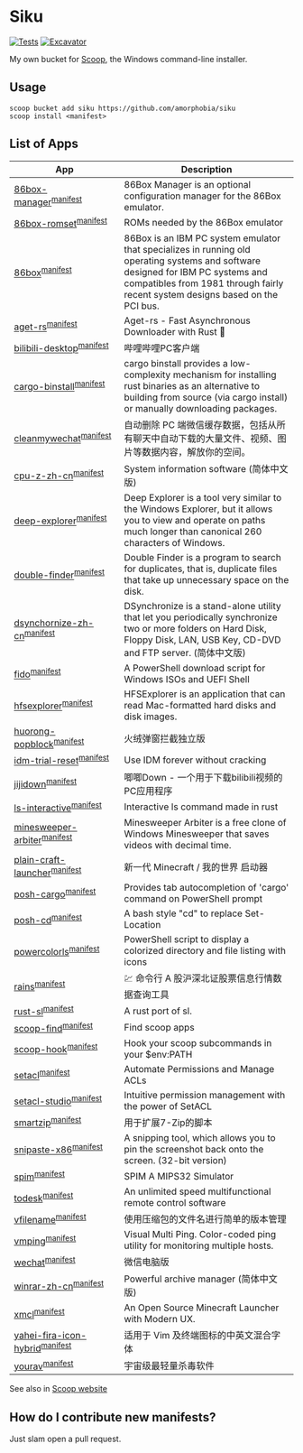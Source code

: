 # Siku

<!-- Uncomment the following line after replacing placeholders -->
[![Tests](https://github.com/amorphobia/siku/actions/workflows/ci.yml/badge.svg)](https://github.com/amorphobia/siku/actions/workflows/ci.yml) [![Excavator](https://github.com/amorphobia/siku/actions/workflows/excavator.yml/badge.svg)](https://github.com/amorphobia/siku/actions/workflows/excavator.yml)

My own bucket for [Scoop](https://scoop.sh), the Windows command-line installer.

## Usage

```
scoop bucket add siku https://github.com/amorphobia/siku
scoop install <manifest>
```

## List of Apps

|App|Description|
|----|----|
|[86box-manager](https://github.com/86Box/86BoxManager)<sup>[manifest](https://github.com/amorphobia/siku/blob/master/bucket/86box-manager.json)</sup>|86Box Manager is an optional configuration manager for the 86Box emulator.|
|[86box-romset](https://86box.net/)<sup>[manifest](https://github.com/amorphobia/siku/blob/master/bucket/86box-romset.json)</sup>|ROMs needed by the 86Box emulator|
|[86box](https://86box.net/)<sup>[manifest](https://github.com/amorphobia/siku/blob/master/bucket/86box.json)</sup>|86Box is an IBM PC system emulator that specializes in running old operating systems and software designed for IBM PC systems and compatibles from 1981 through fairly recent system designs based on the PCI bus.|
|[aget-rs](https://github.com/PeterDing/aget-rs)<sup>[manifest](https://github.com/amorphobia/siku/blob/master/bucket/aget-rs.json)</sup>|Aget-rs - Fast Asynchronous Downloader with Rust 🦀|
|[bilibili-desktop](https://app.bilibili.com)<sup>[manifest](https://github.com/amorphobia/siku/blob/master/bucket/bilibili-desktop.json)</sup>|哔哩哔哩PC客户端|
|[cargo-binstall](https://github.com/ryankurte/cargo-binstall)<sup>[manifest](https://github.com/amorphobia/siku/blob/master/bucket/cargo-binstall.json)</sup>|cargo binstall provides a low-complexity mechanism for installing rust binaries as an alternative to building from source (via cargo install) or manually downloading packages.|
|[cleanmywechat](https://github.com/blackboxo/CleanMyWechat)<sup>[manifest](https://github.com/amorphobia/siku/blob/master/bucket/cleanmywechat.json)</sup>|自动删除 PC 端微信缓存数据，包括从所有聊天中自动下载的大量文件、视频、图片等数据内容，解放你的空间。|
|[cpu-z-zh-cn](https://www.cpuid.com/softwares/cpu-z.html)<sup>[manifest](https://github.com/amorphobia/siku/blob/master/bucket/cpu-z-zh-cn.json)</sup>|System information software (简体中文版)|
|[deep-explorer](http://dimio.altervista.org/eng/#DExplorer)<sup>[manifest](https://github.com/amorphobia/siku/blob/master/bucket/deep-explorer.json)</sup>|Deep Explorer is a tool very similar to the Windows Explorer, but it allows you to view and operate on paths much longer than canonical 260 characters of Windows.|
|[double-finder](http://dimio.altervista.org/eng/#DoubleFinder)<sup>[manifest](https://github.com/amorphobia/siku/blob/master/bucket/double-finder.json)</sup>|Double Finder is a program to search for duplicates, that is, duplicate files that take up unnecessary space on the disk.|
|[dsynchornize-zh-cn](http://dimio.altervista.org/eng/#DSynchronize)<sup>[manifest](https://github.com/amorphobia/siku/blob/master/bucket/dsynchronize-zh-cn.json)</sup>|DSynchronize is a stand-alone utility that let you periodically synchronize two or more folders on Hard Disk, Floppy Disk, LAN, USB Key, CD-DVD and FTP server. (简体中文版)|
|[fido](https://github.com/pbatard/Fido)<sup>[manifest](https://github.com/amorphobia/siku/blob/master/bucket/fido.json)</sup>|A PowerShell download script for Windows ISOs and UEFI Shell|
|[hfsexplorer](https://www.catacombae.org/hfsexplorer/)<sup>[manifest](https://github.com/amorphobia/siku/blob/master/bucket/hfsexplorer.json)</sup>|HFSExplorer is an application that can read Mac-formatted hard disks and disk images.|
|[huorong-popblock](https://www.huorong.cn/person5.html)<sup>[manifest](https://github.com/amorphobia/siku/blob/master/bucket/huorong-popblock.json)</sup>|火绒弹窗拦截独立版|
|[idm-trial-reset](https://github.com/J2TEAM/idm-trial-reset)<sup>[manifest](https://github.com/amorphobia/siku/blob/master/bucket/idm-trial-reset.json)</sup>|Use IDM forever without cracking|
|[jijidown](http://client.jijidown.com/)<sup>[manifest](https://github.com/amorphobia/siku/blob/master/bucket/jijidown.json)</sup>|唧唧Down - 一个用于下载bilibili视频的PC应用程序|
|[ls-interactive](https://github.com/Araxeus/ls-interactive)<sup>[manifest](https://github.com/amorphobia/siku/blob/master/bucket/ls-interactive.json)</sup>|Interactive ls command made in rust|
|[minesweeper-arbiter](https://minesweepergame.com/download/arbiter.php)<sup>[manifest](https://github.com/amorphobia/siku/blob/master/bucket/minesweeper-arbiter.json)</sup>|Minesweeper Arbiter is a free clone of Windows Minesweeper that saves videos with decimal time.|
|[plain-craft-launcher](https://afdian.net/@LTCat)<sup>[manifest](https://github.com/amorphobia/siku/blob/master/bucket/plain-craft-launcher.json)</sup>|新一代 Minecraft / 我的世界 启动器|
|[posh-cargo](https://github.com/Bak-Jin-Hyeong/posh-cargo)<sup>[manifest](https://github.com/amorphobia/siku/blob/master/bucket/posh-cargo.json)</sup>|Provides tab autocompletion of 'cargo' command on PowerShell prompt|
|[posh-cd](https://github.com/amorphobia/posh-cd)<sup>[manifest](https://github.com/amorphobia/siku/blob/master/bucket/posh-cd.json)</sup>|A bash style "cd" to replace Set-Location|
|[powercolorls](https://github.com/gardebring/PowerColorLS)<sup>[manifest](https://github.com/amorphobia/siku/blob/master/bucket/powercolorls.json)</sup>|PowerShell script to display a colorized directory and file listing with icons|
|[rains](https://github.com/rookie0/rains)<sup>[manifest](https://github.com/amorphobia/siku/blob/master/bucket/rains.json)</sup>|💹 命令行 A 股沪深北证股票信息行情数据查询工具|
|[rust-sl](https://github.com/amorphobia/rust-sl)<sup>[manifest](https://github.com/amorphobia/siku/blob/master/bucket/rust-sl.json)</sup>|A rust port of sl.|
|[scoop-find](https://github.com/amorphobia/scoop-find)<sup>[manifest](https://github.com/amorphobia/siku/blob/master/bucket/scoop-find.json)</sup>|Find scoop apps|
|[scoop-hook](https://github.com/amorphobia/scoop-hook)<sup>[manifest](https://github.com/amorphobia/siku/blob/master/bucket/scoop-hook.json)</sup>|Hook your scoop subcommands in your $env:PATH|
|[setacl](https://helgeklein.com/setacl/)<sup>[manifest](https://github.com/amorphobia/siku/blob/master/bucket/setacl.json)</sup>|Automate Permissions and Manage ACLs|
|[setacl-studio](https://helgeklein.com/setacl-studio/)<sup>[manifest](https://github.com/amorphobia/siku/blob/master/bucket/setacl-studio.json)</sup>|Intuitive permission management with the power of SetACL|
|[smartzip](https://github.com/vvyoko/SmartZip)<sup>[manifest](https://github.com/amorphobia/siku/blob/master/bucket/smartzip.json)</sup>|用于扩展7-Zip的脚本|
|[snipaste-x86](https://www.snipaste.com/)<sup>[manifest](https://github.com/amorphobia/siku/blob/master/bucket/snipaste-x86.json)</sup>|A snipping tool, which allows you to pin the screenshot back onto the screen. (32-bit version)|
|[spim](https://pages.cs.wisc.edu/~larus/spim.html)<sup>[manifest](https://github.com/amorphobia/siku/blob/master/bucket/spim.json)</sup>|SPIM A MIPS32 Simulator|
|[todesk](https://www.todesk.com/)<sup>[manifest](https://github.com/amorphobia/siku/blob/master/bucket/todesk.json)</sup>|An unlimited speed multifunctional remote control software|
|[vfilename](https://www.vfilename.com/)<sup>[manifest](https://github.com/amorphobia/siku/blob/master/bucket/vfilename.json)</sup>|使用压缩包的文件名进行简单的版本管理|
|[vmping](https://github.com/R-Smith/vmPing)<sup>[manifest](https://github.com/amorphobia/siku/blob/master/bucket/vmping.json)</sup>|Visual Multi Ping. Color-coded ping utility for monitoring multiple hosts.|
|[wechat](https://pc.weixin.qq.com/)<sup>[manifest](https://github.com/amorphobia/siku/blob/master/bucket/wechat.json)</sup>|微信电脑版|
|[winrar-zh-cn](https://rarlab.com/)<sup>[manifest](https://github.com/amorphobia/siku/blob/master/bucket/winrar-zh-cn.json)</sup>|Powerful archive manager (简体中文版)|
|[xmcl](https://xmcl.app/)<sup>[manifest](https://github.com/amorphobia/siku/blob/master/bucket/xmcl.json)</sup>|An Open Source Minecraft Launcher with Modern UX.|
|[yahei-fira-icon-hybrid](https://github.com/HanleyLee/Yahei-Fira-Icon-Hybrid-Font)<sup>[manifest](https://github.com/amorphobia/siku/blob/master/bucket/yahei-fira-icon-hybrid.json)</sup>|适用于 Vim 及终端图标的中英文混合字体|
|[yourav](https://github.com/Tlaster/YourAV)<sup>[manifest](https://github.com/amorphobia/siku/blob/master/bucket/yourav.json)</sup>|宇宙级最轻量杀毒软件|

See also in [Scoop website](https://scoop.sh/#/apps?q=%22https%3A%2F%2Fgithub.com%2Famorphobia%2Fsiku%22&s=0&d=1&o=false)

## How do I contribute new manifests?

Just slam open a pull request.
